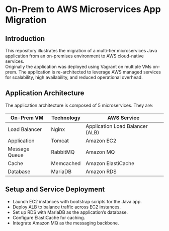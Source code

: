 # On-Prem to AWS Microservices App Migration

## Introduction
This repository illustrates the migration of a multi-tier microservices Java application from an on-premises environment to AWS cloud-native services.  
Originally the application was deployed using Vagrant on multiple VMs on-prem. The application is re-architected to leverage AWS managed services for scalability, high availability, and reduced operational overhead.

## Application Architecture

The application architecture is composed of 5 microservices. They are:

| On-Prem VM      | Technology              | AWS Service    |
|-----------------|-------------------------|------------------------------|
| Load Balancer   | Nginx                   | Application Load Balancer (ALB) |
| Application     | Tomcat                  | Amazon EC2          |
| Message Queue   | RabbitMQ                | Amazon MQ |
| Cache           | Memcached               | Amazon ElastiCache |
| Database        | MariaDB                 | Amazon RDS  |

## Setup and Service Deployment
   - Launch EC2 instances with bootstrap scripts for the Java app.
   - Deploy ALB to balance traffic across EC2 instances.  
   - Set up RDS with MariaDB as the application’s database.  
   - Configure ElastiCache for caching.  
   - Integrate Amazon MQ as the messaging backbone.
